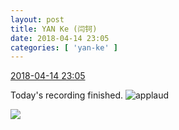 ```yaml
---
layout: post
title: YAN Ke (闫钶)
date: 2018-04-14 23:05
categories: [ 'yan-ke' ]
---
```


<div class="weibo-info">
  <a href="https://weibo.com/6505423304/Gc6lEixSh">2018-04-14 23:05</a>
</div>

Today's recording finished. ![applaud](https://img.t.sinajs.cn/t4/appstyle/expression/ext/normal/36/gza_org.gif)

<!-- more -->

<a href="http://wx2.sinaimg.cn/mw690/0076g5Mkgy1fqcl038gdnj30qo0zkn29.jpg">
  <img class="weibo-pic-preview" src="http://wx2.sinaimg.cn/orj360/0076g5Mkgy1fqcl038gdnj30qo0zkn29.jpg" />
</a>
